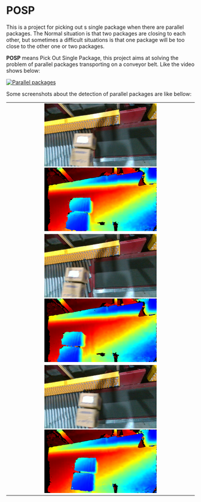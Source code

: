 # POSP
This is a project for picking out s single package when there are parallel packages. The Normal situation is that two packages are closing to each other, but sometimes a difficult situations is that one package will be too close to the other one or two packages.

**POSP** means Pick Out Single Package, this project aims at solving the problem of parallel packages transporting on a conveyor belt. Like the video shows below:

[![Parallel packages](https://res.cloudinary.com/marcomontalbano/image/upload/v1722966674/video_to_markdown/images/youtube--vM1hwYmYbvQ-c05b58ac6eb4c4700831b2b3070cd403.jpg)](https://youtu.be/vM1hwYmYbvQ "Parallel packages")

Some screenshots about the detection of parallel packages are like bellow:  
<table  align="center">
    <tr>
    <td ><center>
        <img src="data/0001_Color.png" title="parallel packages color" width="300" /><img src="data/0001_Depth.png"  title="parallel packages depth" width="300"/>
    </td ></center>
    </tr>
    <tr>
    <td ><center class="half">
    <img src="data/0002_Color.png" width="300"><img src="data/0002_Depth.png" width="300">
    </td ></center>
    </tr>
    <td ><center class="half">
    <img src="data/0003_Color.png" width="300"><img src="data/0003_Depth.png" width="300">
    </td ></center>
    </tr>
</table>
